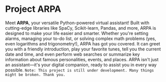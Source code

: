# Project ARPA
Meet **ARPA**, your versatile Python-powered virtual assistant! Built with cutting-edge libraries like SpaCy, Scikit-learn, Pandas, and more, ARPA is designed to make your life easier and smarter. Whether you're setting alarms, managing your to-do list, or solving complex math problems (yes, even logarithms and trigonometry!), ARPA has got you covered. It can greet you with a friendly introduction, play your favorite tunes, tell you the current date and time, and even perform web searches or summarize key information about famous personalities, events, and places. ARPA isn't just an assistant—it's your digital companion, ready to assist you in every way possible.
``` Note: This project is still under development. Many things might be broken. Thank you. ```
